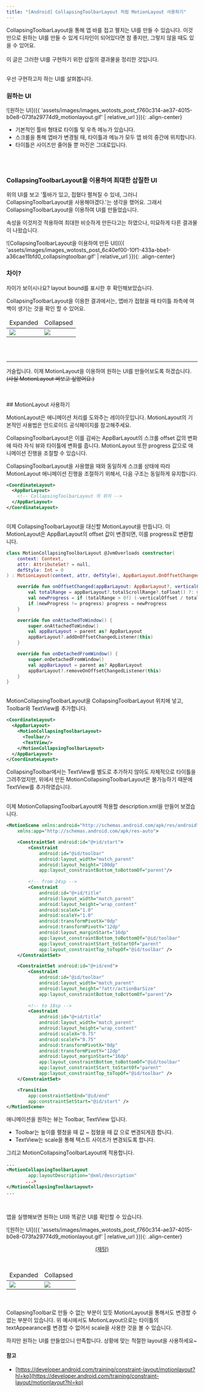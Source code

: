 ```yaml
---
title: "[Android] CollapsingToolbarLayout 처럼 MotionLayout 사용하기"
---
```


<div class="notice--success">
	CollapsingToolbarLayout을 통해 앱 바를 접고 펼치는 UI를 만들 수 있습니다.
이것만으로 원하는 UI를 만들 수 있게 디자인이 되어있다면 참 좋지만,
그렇지 않을 때도 있을 수 있어요.  
	<br>
	<br>
이 글은 그러한 UI를 구현하기 위한 삽질의 결과물을 정리한 것입니다.
</div>


<br>

우선 구현하고자 하는 UI를 살펴봅니다.

### 원하는 UI
![원하는 UI]({{ 'assets/images/images_wotosts_post_f760c314-ae37-4015-b0e8-073fa29774d9_motionlayout.gif' | relative_url }}){: .align-center}
* 기본적인 툴바 형태로 타이틀 및 우측 메뉴가 있습니다.
* 스크롤을 통해 앱바가 변경될 때, 타이틀과 메뉴가 모두 앱 바의 중간에 위치합니다.
* 타이틀은 사이즈만 줄어들 뿐 마진은 그대로입니다.
<br>
<br>


### CollapsingToolbarLayout을 이용하여 최대한 삽질한 UI
위의 UI를 보고 '툴바가 있고, 접혔다 펼쳐질 수 있네, 그러니 CollapsingToolbarLayout을 사용해야겠다.'는 생각을 했어요. 그래서 CollapsingToolbarLayout을 이용하여 UI를 만들었습니다.

속성을 이것저것 적용하여 최대한 비슷하게 만든다고는 하였으나,
미묘하게 다른 결과물이 나왔습니다.  

![CollapsingToolbarLayout을 이용하여 만든 UI]({{ 'assets/images/images_wotosts_post_6c40ef00-10f1-433a-bbe1-a36cae11bfd0_collapsingtoolbar.gif' | relative_url }}){: .align-center}
<br>

### 차이?
차이가 보이시나요?
layout bound를 표시한 후 확인해보았습니다.

CollapsingToolbarLayout을 이용한 결과에서는, 앱바가 접혔을 때 타이틀 좌측에 여백이 생기는 것을 확인 할 수 있어요.

<table>
    <thead>
			<td>Expanded</td>
			<td>Collapsed</td>
	</thead>
	<tr>
		<td><img src="/assets/images/Screenshot_1646045131.png"/></td>
		<td><img src="/assets/images/Screenshot_1646045134.png"/></td>
	</tr>
	</table>
<br>
<br>

---

거슬립니다. 이제 MotionLayout을 이용하여 원하는 UI를 만들어보도록 하겠습니다.
~~(사실 MotionLayout 써보고 싶었어요.)~~

<br>
<br>
## MotionLayout 사용하기

MotionLayout은 애니메이션 처리를 도와주는 레이아웃입니다.
MotionLayout의 기본적인 사용법은 안드로이드 공식페이지를 참고해주세요.


CollapsingToolbarLayout은 이를 감싸는 AppBarLayout의 스크롤 offset 값의 변화에 따라 자식 뷰와 타이틀에 변화를 줍니다. MotionLayout 또한 progress 값으로 애니메이션 진행을 조절할 수 있습니다. 

CollapsingToolbarLayout을 사용했을 때와 동일하게 스크롤 상태에 따라 MotionLayout 애니메이션 진행을 조절하기 위해서, 다음 구조는 동일하게 유지합니다.

``` xml
<CoordinateLayout>
  <AppBarLayout>
    <!-- CollapsingToolbarLayout 의 위치 -->
  </AppBarLayout>
</CoordinateLayout>
```

<br>
이제 CollapsingToolbarLayout을 대신할 MotionLayout을 만듭니다.
이 MotionLayout은 AppBarLayout의 offset 값이 변경되면, 이를 progress로 변환합니다.

``` kotlin
class MotionCollapsingToolbarLayout @JvmOverloads constructor(
    context: Context,
    attr: AttributeSet? = null,
    defStyle: Int = 0
) : MotionLayout(context, attr, defStyle), AppBarLayout.OnOffsetChangedListener {

    override fun onOffsetChanged(appBarLayout: AppBarLayout?, verticalOffset: Int) {
        val totalRange = appBarLayout?.totalScrollRange?.toFloat() ?: 0f
        val newProgress = if (totalRange > 0f) (-verticalOffset / totalRange) else progress
        if (newProgress != progress) progress = newProgress
    }

    override fun onAttachedToWindow() {
        super.onAttachedToWindow()
        val appBarLayout = parent as? AppBarLayout
        appBarLayout?.addOnOffsetChangedListener(this)
    }

    override fun onDetachedFromWindow() {
        super.onDetachedFromWindow()
        val appBarLayout = parent as? AppBarLayout
        appBarLayout?.removeOnOffsetChangedListener(this)
    }
}
```


<br>
MotionCollapsingToolbarLayout을 CollapsingToolbarLayout 위치에 넣고, Toolbar와 TextView를 추가합니다.

``` xml
<CoordinateLayout>
  <AppBarLayout>
    <MotionCollapsingToolbarLayout>
      <Toolbar/>
      <TextView/>
    </MotionCollapsingToolbarLayout>
  </AppBarLayout>
</CoordinateLayout>
```


CollapsingToolbar에서는 TextView를 별도로 추가하지 않아도 자체적으로 타이틀을 그려주었지만, 위에서 만든 MotionCollapsingToolbarLayout은 불가능하기 때문에 TextView를 추가하였습니다. 

<br>
이제 MotionCollapsingToolbarLayout에 적용할 description.xml을 만들어 보겠습니다.

``` xml
<MotionScene xmlns:android="http://schemas.android.com/apk/res/android"
    xmlns:app="http://schemas.android.com/apk/res-auto">

    <ConstraintSet android:id="@+id/start">
        <Constraint
            android:id="@id/toolbar"
            android:layout_width="match_parent"
            android:layout_height="100dp"
            app:layout_constraintBottom_toBottomOf="parent"/>
      
        <!-- from 24sp -->
        <Constraint
            android:id="@+id/title"
            android:layout_width="match_parent"
            android:layout_height="wrap_content"
            android:scaleX="1.0"  
            android:scaleY="1.0"
            android:transformPivotX="0dp"
            android:transformPivotY="12dp"
            android:layout_marginStart="16dp"
            app:layout_constraintBottom_toBottomOf="@id/toolbar"
            app:layout_constraintStart_toStartOf="parent"
            app:layout_constraintTop_toTopOf="@id/toolbar" />
    </ConstraintSet>

    <ConstraintSet android:id="@+id/end">
        <Constraint
            android:id="@id/toolbar"
            android:layout_width="match_parent"
            android:layout_height="?attr/actionBarSize"
            app:layout_constraintBottom_toBottomOf="parent"/>
      
        <!-- to 18sp -->
      	<Constraint
            android:id="@+id/title"
            android:layout_width="match_parent"
            android:layout_height="wrap_content"
            android:scaleX="0.75" 
            android:scaleY="0.75"
            android:transformPivotX="0dp"
            android:transformPivotY="12dp"
            android:layout_marginStart="16dp"
            app:layout_constraintBottom_toBottomOf="@id/toolbar"
            app:layout_constraintStart_toStartOf="parent"
            app:layout_constraintTop_toTopOf="@id/toolbar" />
    </ConstraintSet>

    <Transition
        app:constraintSetEnd="@id/end"
        app:constraintSetStart="@id/start" />
</MotionScene>
```
애니메이션을 원하는 뷰는 Toolbar, TextView 입니다. 
* Toolbar는 높이를 펼쳤을 때 값 ~ 접혔을 때 값 으로 변경되게끔 합니다.
* TextView는 scale을 통해 텍스트 사이즈가 변경되도록 합니다.

그리고 MotionCollapsingToolbarLayout에 적용합니다.

``` xml
...
<MotionCollapsingToolbarLayout
    	app:layoutDescription="@xml/description" 
       ...>
</MotionCollapsingToolbarLayout>
...
```

<br>

앱을 실행해보면 원하는 UI와 똑같은 UI를 확인할 수 있습니다.

![원하는 UI]({{ 'assets/images/images_wotosts_post_f760c314-ae37-4015-b0e8-073fa29774d9_motionlayout.gif' | relative_url }}){: .align-center}
<figure>
	<figCaption align="center"><u>(재탕)</u></figcaption>
</figure>
<br>

<table>
    <thead>
			<td>Expanded</td>
			<td>Collapsed</td>
	</thead>
	<tr>
		<td><img src="/assets/images/Screenshot_1646045476.png"/></td>
		<td><img src="/assets/images/Screenshot_1646045473.png"/></td>
	</tr>
	</table>
	
<br>
<br>
CollapsingToolbar로 만들 수 없는 부분이 있듯 MotionLayout을 통해서도 변경할 수 없는 부분이 있습니다. 위 예시에서도 MotionLayout으로는 타이틀의 textAppearance를 변경할 수 없어서 scale을 사용한 것을 볼 수 있습니다. 

하지만 원하는 UI를 만들었으니 만족합니다. 상황에 맞는 적절한 layout을 사용하세요~
<br>



#### 참고
* [https://developer.android.com/training/constraint-layout/motionlayout?hl=ko](https://developer.android.com/training/constraint-layout/motionlayout?hl=ko)
